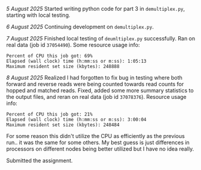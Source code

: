 *5 August 2025*
Started writing python code for part 3 in `demultiplex.py`, starting with local testing.

*6 August 2025*
Continuing development on `demultiplex.py`.

*7 August 2025*
Finished local testing of `deumltiplex.py` successfully. Ran on real data (job id `37054490`).
Some resource usage info:
```
Percent of CPU this job got: 69%
Elapsed (wall clock) time (h:mm:ss or m:ss): 1:05:13
Maximum resident set size (kbytes): 248888
```

*8 August 2025*
Realized I had forgotten to fix bug in testing where both forward and reverse reads were being counted towards read counts for hopped and matched reads. Fixed, added some more summary statistics to the output files, and reran on real data (job id `37078376`).
Resource usage info:
```
Percent of CPU this job got: 21%
Elapsed (wall clock) time (h:mm:ss or m:ss): 3:00:04
Maximum resident set size (kbytes): 248484
```
For some reason this didn't utilize the CPU as efficiently as the previous run.. it was the same for some others. My best guess is just differences in processors on different nodes being better utilized but I have no idea really.

Submitted the assignment.